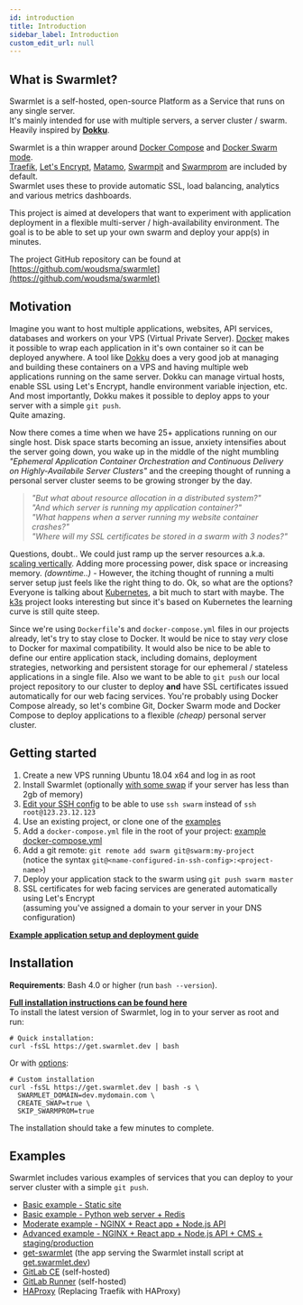 ```yaml
---
id: introduction
title: Introduction
sidebar_label: Introduction
custom_edit_url: null
---
```


## What is Swarmlet?
Swarmlet is a self-hosted, open-source Platform as a Service that runs on any single server.  
It's mainly intended for use with multiple servers, a server cluster / swarm.  
Heavily inspired by **[Dokku](http://dokku.viewdocs.io/dokku/)**.  

Swarmlet is a thin wrapper around [Docker Compose](https://docs.docker.com/compose/) and [Docker Swarm mode](https://docs.docker.com/engine/swarm/).  
[Traefik](https://github.com/containous/traefik), [Let's Encrypt](https://letsencrypt.org), [Matamo](https://matomo.org/), [Swarmpit](https://swarmpit.io) and [Swarmprom](https://github.com/stefanprodan/swarmprom) are included by default.  
Swarmlet uses these to provide automatic SSL, load balancing, analytics and various metrics dashboards.  

This project is aimed at developers that want to experiment with application deployment in a flexible multi-server / high-availability environment. The goal is to be able to set up your own swarm and deploy your app(s) in minutes.  

The project GitHub repository can be found at [https://github.com/woudsma/swarmlet](https://github.com/woudsma/swarmlet)  

## Motivation

Imagine you want to host multiple applications, websites, API services, databases and workers on your VPS (Virtual Private Server). [Docker](https://www.docker.com/101-tutorial) makes it possible to wrap each application in it's own container so it can be deployed anywhere. A tool like [Dokku](http://dokku.viewdocs.io/dokku/) does a very good job at managing and building these containers on a VPS and having multiple web applications running on the same server. Dokku can manage virtual hosts, enable SSL using Let's Encrypt, handle environment variable injection, etc. And most importantly, Dokku makes it possible to deploy  apps to your server with a simple `git push`.  
Quite amazing.  

Now there comes a time when we have 25+ applications running on our single host. Disk space starts becoming an issue, anxiety intensifies about the server going down, you wake up in the middle of the night mumbling *"Ephemeral Application Container Orchestration and Continuous Delivery on Highly-Availabile Server Clusters"* and the creeping thought of running a personal server cluster seems to be growing stronger by the day.  

> *"But what about resource allocation in a distributed system?"*  
*"And which server is running my application container?"*  
*"What happens when a server running my website container crashes?"*  
*"Where will my SSL certificates be stored in a swarm with 3 nodes?"*  

Questions, doubt.. We could just ramp up the server resources a.k.a. [scaling vertically](https://stackoverflow.com/questions/11707879/difference-between-scaling-horizontally-and-vertically-for-databases). Adding more processing power, disk space or increasing memory. *(downtime..)* - However, the itching thought of running a multi server setup just feels like the right thing to do. Ok, so what are the options? Everyone is talking about [Kubernetes](https://learnk8s.io/troubleshooting-deployments), a bit much to start with maybe. The [k3s](https://k3s.io/) project looks interesting but since it's based on Kubernetes the learning curve is still quite steep.  

Since we're using `Dockerfile`'s and `docker-compose.yml` files in our projects already, let's try to stay close to Docker. It would be nice to stay *very* close to Docker for maximal compatibility. It would also be nice to be able to define our entire application stack, including domains, deployment strategies, networking and persistent storage for our ephemeral / stateless applications in a single file. Also we want to be able to `git push` our local project repository to our cluster to deploy **and** have SSL certificates issued automatically for our web facing services. You're probably using Docker Compose already, so let's combine Git, Docker Swarm mode and Docker Compose to deploy applications to a flexible *(cheap)* personal server cluster.  

## Getting started
1. Create a new VPS running Ubuntu 18.04 x64 and log in as root
1. Install Swarmlet (optionally [with some swap]() if your server has less than 2gb of memory)
1. [Edit your SSH config]() to be able to use `ssh swarm` instead of `ssh root@123.23.12.123`
1. Use an existing project, or clone one of the [examples](/docs/examples/static-site)
1. Add a `docker-compose.yml` file in the root of your project: [example docker-compose.yml](https://github.com/woudsma/swarmlet/blob/master/examples/basic-example/docker-compose.yml)
1. Add a git remote: `git remote add swarm git@swarm:my-project`  
(notice the syntax `git@<name-configured-in-ssh-config>:<project-name>`)
1. Deploy your application stack to the swarm using `git push swarm master`
1. SSL certificates for web facing services are generated automatically using Let's Encrypt  
(assuming you've assigned a domain to your server in your DNS configuration)

**[Example application setup and deployment guide](/docs/getting-started/deploying-applications#example-application-setup)**

## Installation
**Requirements**: Bash 4.0 or higher (run `bash --version`).  

**[Full installation instructions can be found here](/docs/getting-started/installation)**  
To install the latest version of Swarmlet, log in to your server as root and run:  
```shell
# Quick installation:
curl -fsSL https://get.swarmlet.dev | bash
```
Or with [options](/docs/getting-started/installation):
```shell
# Custom installation 
curl -fsSL https://get.swarmlet.dev | bash -s \
  SWARMLET_DOMAIN=dev.mydomain.com \
  CREATE_SWAP=true \
  SKIP_SWARMPROM=true
```
The installation should take a few minutes to complete.  

## Examples

Swarmlet includes various examples of services that you can deploy to your server cluster with a simple `git push`.  
- [Basic example - Static site](/docs/examples/static-site)
- [Basic example - Python web server + Redis](/docs/examples/python-redis)
- [Moderate example - NGINX + React app + Node.js API](/docs/examples/nginx-react-node)
- [Advanced example - NGINX + React app + Node.js API + CMS + staging/production](/docs/examples/nginx-react-node-cms)
- [get-swarmlet](/docs/examples/get-swarmlet) (the app serving the Swarmlet install script at [get.swarmlet.dev](https://get.swarmlet.dev))
- [GitLab CE](/docs/examples/gitlab-ce) (self-hosted)
- [GitLab Runner](/docs/examples/gitlab-runner) (self-hosted)
- [HAProxy](/docs/examples/haproxy) (Replacing Traefik with HAProxy)
